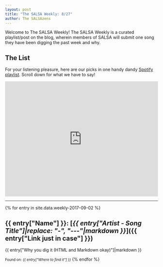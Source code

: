 ```yaml
---
layout: post
title: "The SALSA Weekly: 8/27"
author: The SALSAzens
---
```


Welcome to The SALSA Weekly! The SALSA Weekly is a curated playlist/post on the blog, wherein members of SALSA will submit one song they have been digging the past week and why.

<style>
iframe { margin: 0 auto; display: block; width: 100%; }
</style>

## The List

For your listening pleasure, here are our picks in one handy dandy [Spotify playlist](https://open.spotify.com/user/drabmakyo/playlist/5vIR6UCPfxYn71GJKeNkCw). Scroll down for what we have to say!

<iframe src="https://open.spotify.com/embed/user/drabmakyo/playlist/5vIR6UCPfxYn71GJKeNkCw" width="300" height="380" frameborder="0" allowtransparency="true"></iframe>

-----

{% for entry in site.data.weekly-2017-09-02 %}
## {{ entry["Name"] }}: [*{{ entry["Artist - Song Title"]|replace: "-", "---"|markdown }}*]({{ entry["Link just in case"] }})

{{ entry["Why you dig it (HTML and Markdown okay)"]|markdown }}

<small>Found on: <em>{{ entry["Where to find it"] }}</em></small>
{% endfor %}
